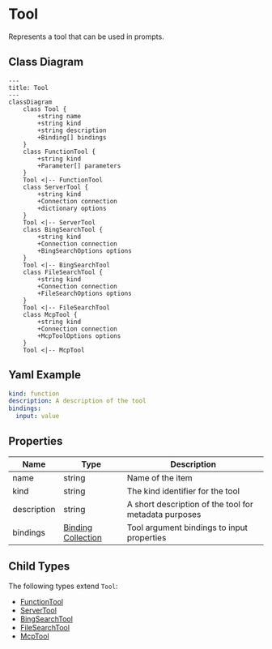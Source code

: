 # Tool

Represents a tool that can be used in prompts.

## Class Diagram

```mermaid
---
title: Tool
---
classDiagram
    class Tool {
        +string name
        +string kind
        +string description
        +Binding[] bindings
    }
    class FunctionTool {
        +string kind
        +Parameter[] parameters
    }
    Tool <|-- FunctionTool
    class ServerTool {
        +string kind
        +Connection connection
        +dictionary options
    }
    Tool <|-- ServerTool
    class BingSearchTool {
        +string kind
        +Connection connection
        +BingSearchOptions options
    }
    Tool <|-- BingSearchTool
    class FileSearchTool {
        +string kind
        +Connection connection
        +FileSearchOptions options
    }
    Tool <|-- FileSearchTool
    class McpTool {
        +string kind
        +Connection connection
        +McpToolOptions options
    }
    Tool <|-- McpTool
```



## Yaml Example
```yaml
kind: function
description: A description of the tool
bindings:
  input: value

```




## Properties

| Name | Type | Description |
| ---- | ---- | ----------- |
| name | string | Name of the item  |
| kind | string | The kind identifier for the tool  |
| description | string | A short description of the tool for metadata purposes  |
| bindings | [Binding Collection](Binding.md) | Tool argument bindings to input properties  |



## Child Types

The following types extend `Tool`:
- [FunctionTool](FunctionTool.md)
- [ServerTool](ServerTool.md)
- [BingSearchTool](BingSearchTool.md)
- [FileSearchTool](FileSearchTool.md)
- [McpTool](McpTool.md)

